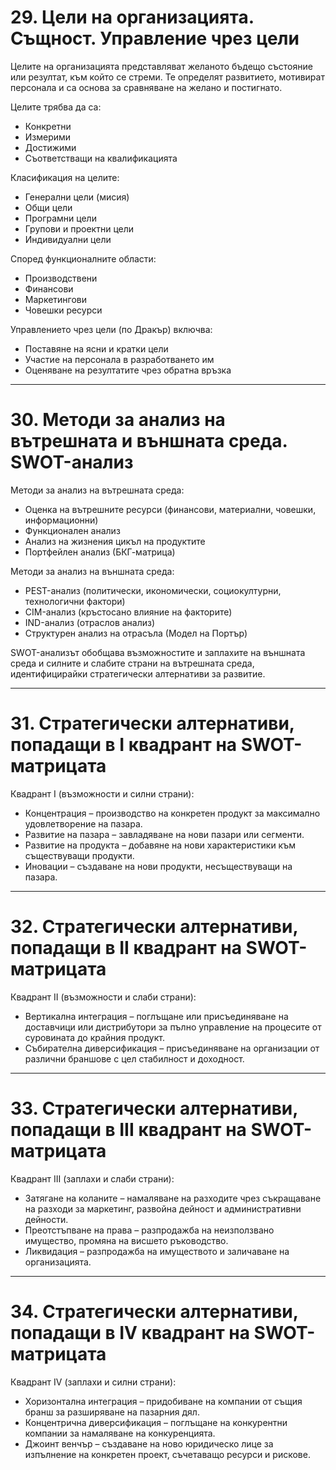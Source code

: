 # 29. Цели на организацията. Същност. Управление чрез цели

Целите на организацията представляват желаното бъдещо състояние или резултат, към който се стреми. Те определят развитието, мотивират персонала и са основа за сравняване на желано и постигнато.

Целите трябва да са:

* Конкретни
* Измерими
* Достижими
* Съответстващи на квалификацията

Класификация на целите:

* Генерални цели (мисия)
* Общи цели
* Програмни цели
* Групови и проектни цели
* Индивидуални цели

Според функционалните области:

* Производствени
* Финансови
* Маркетингови
* Човешки ресурси

Управлението чрез цели (по Дракър) включва:

* Поставяне на ясни и кратки цели
* Участие на персонала в разработването им
* Оценяване на резултатите чрез обратна връзка

---

# 30. Методи за анализ на вътрешната и външната среда. SWOT-анализ

Методи за анализ на вътрешната среда:

* Оценка на вътрешните ресурси (финансови, материални, човешки, информационни)
* Функционален анализ
* Анализ на жизнения цикъл на продуктите
* Портфейлен анализ (БКГ-матрица)

Методи за анализ на външната среда:

* PEST-анализ (политически, икономически, социокултурни, технологични фактори)
* CIM-анализ (кръстосано влияние на факторите)
* IND-анализ (отраслов анализ)
* Структурен анализ на отрасъла (Модел на Портър)

SWOT-анализът обобщава възможностите и заплахите на външната среда и силните и слабите страни на вътрешната среда, идентифицирайки стратегически алтернативи за развитие.

---

# 31. Стратегически алтернативи, попадащи в I квадрант на SWOT-матрицата

Квадрант I (възможности и силни страни):

* Концентрация – производство на конкретен продукт за максимално удовлетворение на пазара.
* Развитие на пазара – завладяване на нови пазари или сегменти.
* Развитие на продукта – добавяне на нови характеристики към съществуващи продукти.
* Иновации – създаване на нови продукти, несъществуващи на пазара.

---

# 32. Стратегически алтернативи, попадащи в II квадрант на SWOT-матрицата

Квадрант II (възможности и слаби страни):

* Вертикална интеграция – поглъщане или присъединяване на доставчици или дистрибутори за пълно управление на процесите от суровината до крайния продукт.
* Събирателна диверсификация – присъединяване на организации от различни браншове с цел стабилност и доходност.

---

# 33. Стратегически алтернативи, попадащи в III квадрант на SWOT-матрицата

Квадрант III (заплахи и слаби страни):

* Затягане на коланите – намаляване на разходите чрез съкращаване на разходи за маркетинг, развойна дейност и административни дейности.
* Преотстъпване на права – разпродажба на неизползвано имущество, промяна на висшето ръководство.
* Ликвидация – разпродажба на имуществото и заличаване на организацията.

---

# 34. Стратегически алтернативи, попадащи в IV квадрант на SWOT-матрицата

Квадрант IV (заплахи и силни страни):

* Хоризонтална интеграция – придобиване на компании от същия бранш за разширяване на пазарния дял.
* Концентрична диверсификация – поглъщане на конкурентни компании за намаляване на конкуренцията.
* Джоинт венчър – създаване на ново юридическо лице за изпълнение на конкретен проект, съчетаващо ресурси и рискове.